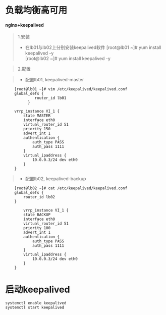 # 负载均衡高可用
#### nginx+keepalived

> 1.安装
> * 在lb01与lb02上分别安装keepalived软件
		[root@lb01 ~]# yum install keepalived -y  
		[root@lb02 ~]# yum install keepalived -y

> 2.配置 

> * 配置lb01, keepalived-master  
	
	
		[root@lb01 ~]# vim /etc/keepalived/keepalived.conf
		global_defs {               
		         router_id lb01          
		      }
		      
		vrrp_instance VI_1 {
		    state MASTER
		    interface eth0
		    virtual_router_id 51
		    priority 150
		    advert_int 1
		    authentication {
		        auth_type PASS
		        auth_pass 1111
		    }
		    virtual_ipaddress {
		        10.0.0.3/24 dev eth0
		    }
		}
	
> * 配置lb02, keepalived-backup

		[root@lb02 ~]# cat /etc/keepalived/keepalived.conf
		global_defs {
		    router_id lb02
		}
		      
		    vrrp_instance VI_1 {
		    state BACKUP
		    interface eth0
		    virtual_router_id 51
		    priority 100
		    advert_int 1
		    authentication {
		        auth_type PASS
		        auth_pass 1111
		    }
		    virtual_ipaddress {
		        10.0.0.3/24 dev eth0
		    }
		}	
			
# 启动keepalived
	systemctl enable keepalived
	systemctl start keepalived
	
	

